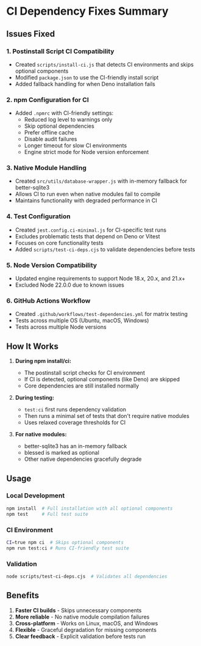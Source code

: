 # CI Dependency Fixes Summary

## Issues Fixed

### 1. **Postinstall Script CI Compatibility**
- Created `scripts/install-ci.js` that detects CI environments and skips optional components
- Modified `package.json` to use the CI-friendly install script
- Added fallback handling for when Deno installation fails

### 2. **npm Configuration for CI**
- Added `.npmrc` with CI-friendly settings:
  - Reduced log level to warnings only
  - Skip optional dependencies
  - Prefer offline cache
  - Disable audit failures
  - Longer timeout for slow CI environments
  - Engine strict mode for Node version enforcement

### 3. **Native Module Handling**
- Created `src/utils/database-wrapper.js` with in-memory fallback for better-sqlite3
- Allows CI to run even when native modules fail to compile
- Maintains functionality with degraded performance in CI

### 4. **Test Configuration**
- Created `jest.config.ci-minimal.js` for CI-specific test runs
- Excludes problematic tests that depend on Deno or Vitest
- Focuses on core functionality tests
- Added `scripts/test-ci-deps.cjs` to validate dependencies before tests

### 5. **Node Version Compatibility**
- Updated engine requirements to support Node 18.x, 20.x, and 21.x+
- Excluded Node 22.0.0 due to known issues

### 6. **GitHub Actions Workflow**
- Created `.github/workflows/test-dependencies.yml` for matrix testing
- Tests across multiple OS (Ubuntu, macOS, Windows)
- Tests across multiple Node versions

## How It Works

1. **During npm install/ci:**
   - The postinstall script checks for CI environment
   - If CI is detected, optional components (like Deno) are skipped
   - Core dependencies are still installed normally

2. **During testing:**
   - `test:ci` first runs dependency validation
   - Then runs a minimal set of tests that don't require native modules
   - Uses relaxed coverage thresholds for CI

3. **For native modules:**
   - better-sqlite3 has an in-memory fallback
   - blessed is marked as optional
   - Other native dependencies gracefully degrade

## Usage

### Local Development
```bash
npm install  # Full installation with all optional components
npm test     # Full test suite
```

### CI Environment
```bash
CI=true npm ci  # Skips optional components
npm run test:ci # Runs CI-friendly test suite
```

### Validation
```bash
node scripts/test-ci-deps.cjs  # Validates all dependencies
```

## Benefits

1. **Faster CI builds** - Skips unnecessary components
2. **More reliable** - No native module compilation failures
3. **Cross-platform** - Works on Linux, macOS, and Windows
4. **Flexible** - Graceful degradation for missing components
5. **Clear feedback** - Explicit validation before tests run